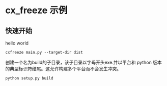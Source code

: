 # cx_freeze 示例

## 快速开始

hello world

    cxfreeze main.py --target-dir dist

创建一个名为build的子目录，该子目录以字母开头exe.并以平台和 python 版本的典型标识符结尾。这允许构建多个平台而不会发生冲突。

    python setup.py build
